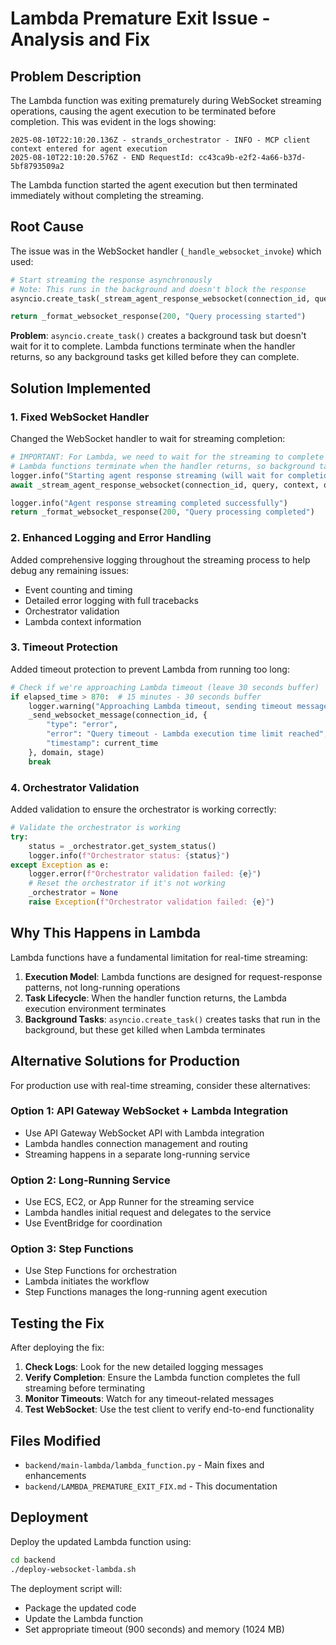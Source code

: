 # Lambda Premature Exit Issue - Analysis and Fix

## Problem Description

The Lambda function was exiting prematurely during WebSocket streaming operations, causing the agent execution to be terminated before completion. This was evident in the logs showing:

```
2025-08-10T22:10:20.136Z - strands_orchestrator - INFO - MCP client context entered for agent execution
2025-08-10T22:10:20.576Z - END RequestId: cc43ca9b-e2f2-4a66-b37d-5bf8793509a2
```

The Lambda function started the agent execution but then terminated immediately without completing the streaming.

## Root Cause

The issue was in the WebSocket handler (`_handle_websocket_invoke`) which used:

```python
# Start streaming the response asynchronously
# Note: This runs in the background and doesn't block the response
asyncio.create_task(_stream_agent_response_websocket(connection_id, query, context, query_type, domain, stage))

return _format_websocket_response(200, "Query processing started")
```

**Problem**: `asyncio.create_task()` creates a background task but doesn't wait for it to complete. Lambda functions terminate when the handler returns, so any background tasks get killed before they can complete.

## Solution Implemented

### 1. Fixed WebSocket Handler

Changed the WebSocket handler to wait for streaming completion:

```python
# IMPORTANT: For Lambda, we need to wait for the streaming to complete
# Lambda functions terminate when the handler returns, so background tasks get killed
logger.info("Starting agent response streaming (will wait for completion)")
await _stream_agent_response_websocket(connection_id, query, context, query_type, domain, stage)

logger.info("Agent response streaming completed successfully")
return _format_websocket_response(200, "Query processing completed")
```

### 2. Enhanced Logging and Error Handling

Added comprehensive logging throughout the streaming process to help debug any remaining issues:

- Event counting and timing
- Detailed error logging with full tracebacks
- Orchestrator validation
- Lambda context information

### 3. Timeout Protection

Added timeout protection to prevent Lambda from running too long:

```python
# Check if we're approaching Lambda timeout (leave 30 seconds buffer)
if elapsed_time > 870:  # 15 minutes - 30 seconds buffer
    logger.warning("Approaching Lambda timeout, sending timeout message and stopping")
    _send_websocket_message(connection_id, {
        "type": "error",
        "error": "Query timeout - Lambda execution time limit reached",
        "timestamp": current_time
    }, domain, stage)
    break
```

### 4. Orchestrator Validation

Added validation to ensure the orchestrator is working correctly:

```python
# Validate the orchestrator is working
try:
    status = _orchestrator.get_system_status()
    logger.info(f"Orchestrator status: {status}")
except Exception as e:
    logger.error(f"Orchestrator validation failed: {e}")
    # Reset the orchestrator if it's not working
    _orchestrator = None
    raise Exception(f"Orchestrator validation failed: {e}")
```

## Why This Happens in Lambda

Lambda functions have a fundamental limitation for real-time streaming:

1. **Execution Model**: Lambda functions are designed for request-response patterns, not long-running operations
2. **Task Lifecycle**: When the handler function returns, the Lambda execution environment terminates
3. **Background Tasks**: `asyncio.create_task()` creates tasks that run in the background, but these get killed when Lambda terminates

## Alternative Solutions for Production

For production use with real-time streaming, consider these alternatives:

### Option 1: API Gateway WebSocket + Lambda Integration
- Use API Gateway WebSocket API with Lambda integration
- Lambda handles connection management and routing
- Streaming happens in a separate long-running service

### Option 2: Long-Running Service
- Use ECS, EC2, or App Runner for the streaming service
- Lambda handles initial request and delegates to the service
- Use EventBridge for coordination

### Option 3: Step Functions
- Use Step Functions for orchestration
- Lambda initiates the workflow
- Step Functions manages the long-running agent execution

## Testing the Fix

After deploying the fix:

1. **Check Logs**: Look for the new detailed logging messages
2. **Verify Completion**: Ensure the Lambda function completes the full streaming before terminating
3. **Monitor Timeouts**: Watch for any timeout-related messages
4. **Test WebSocket**: Use the test client to verify end-to-end functionality

## Files Modified

- `backend/main-lambda/lambda_function.py` - Main fixes and enhancements
- `backend/LAMBDA_PREMATURE_EXIT_FIX.md` - This documentation

## Deployment

Deploy the updated Lambda function using:

```bash
cd backend
./deploy-websocket-lambda.sh
```

The deployment script will:
- Package the updated code
- Update the Lambda function
- Set appropriate timeout (900 seconds) and memory (1024 MB) 